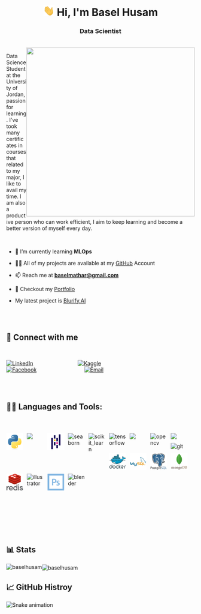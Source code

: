 <h1 align="center"><img src="https://raw.githubusercontent.com/ABSphreak/ABSphreak/master/gifs/Hi.gif" width="30px"> Hi, I'm Basel Husam</h1>

<h3 align="center">Data Scientist</h3>

<br />


<img src="https://media3.giphy.com/media/v1.Y2lkPTc5MGI3NjExODQwNGI2MTc5YTIxZDUwNmMwNmIwOGIzMzQ2NzNhYjBiMzRhYTA5MyZlcD12MV9pbnRlcm5hbF9naWZzX2dpZklkJmN0PWc/IcZhFmufozDCij3p22/giphy.gif" width="450" height="450" align="right">

<p align='left'> 
  Data Science Student at the University of Jordan, passion for learning.
  I've took many certificates in courses that related to my major, I like to avail my time. 
  I am also a productive person who can work efficient, I aim to keep learning and become a
  better version of myself every day. 
</p>

<br>

- 🌱 I’m currently learning **MLOps**

- 👨‍💻 All of my projects are available at my [GitHub](https://github.com/baselhusam) Account

- 📫 Reach me at **baselmathar@gmail.com**

- 📄 Checkout my [Portfolio](https://baselhusam-portfolio-main-5d6upa.streamlit.app/)

- My latest project is [Blurify.AI](https://github.com/baselhusam/blurify.ai/)

<br>
<br>

## 🔗 Connect with me

<br> 


 <p align="left">
      <a href="https://www.linkedin.com/in/basel-mather/" target="_blank"><img src="https://raw.githubusercontent.com/rahuldkjain/github-profile-readme-generator/master/src/images/icons/Social/linked-in-alt.svg" alt="LinkedIn" height="50" width="50" style="padding-right: 100px;"></a>
  &nbsp; &nbsp; 
      <a href="https://www.kaggle.com/baselmather" target="_blank"><img src="https://raw.githubusercontent.com/rahuldkjain/github-profile-readme-generator/master/src/images/icons/Social/kaggle.svg" alt="Kaggle" height="50" width="50" style="padding-right: 100px;"></a>
  &nbsp; &nbsp;
      <a href="https://www.facebook.com/profile.php?id=100088667931989" target="_blank"><img src="https://raw.githubusercontent.com/rahuldkjain/github-profile-readme-generator/master/src/images/icons/Social/facebook.svg" alt="Facebook" height="50" width="50" style="padding-right: 100px;"></a>
  &nbsp; &nbsp; &nbsp;
                <a href="mailto:baselmathar@gmail.com" target="_blank"><img style="padding-right: 30px" src="https://techcommunity.microsoft.com/t5/image/serverpage/image-id/172206i70472167E79B9D0F/image-size/large?v=v2&amp;px=999" height="50" width="50" alt="Email"></a>

 </p>

<br> <br>

## 👨‍💻 Languages and Tools: 

<br>

<div style="display: flex; align-items: center;">

  <img align="left" width="45px" style="padding-top:10px;padding-right:10px;" src="https://raw.githubusercontent.com/devicons/devicon/master/icons/python/python-original.svg" alt="python"/><img align="left" width="45px" style="padding-top:10px;padding-right:10px;" src="https://cdn.jsdelivr.net/gh/devicons/devicon/icons/numpy/numpy-original.svg"/><img align="left" width="45px" style="padding-top:10px;padding-right:10px;" src="https://raw.githubusercontent.com/devicons/devicon/2ae2a900d2f041da66e950e4d48052658d850630/icons/pandas/pandas-original.svg" alt="pandas"/><img align="left" width="45px" style="padding-top:10px;padding-right:10px;" src="https://seaborn.pydata.org/_images/logo-mark-lightbg.svg" alt="seaborn"/><img align="left" width="45px" style="padding-top:10px;padding-right:10px;" src="https://upload.wikimedia.org/wikipedia/commons/0/05/Scikit_learn_logo_small.svg" alt="scikit_learn"/><img align="left" width="45px" style="padding-top:10px;padding-right:10px;" src="https://www.vectorlogo.zone/logos/tensorflow/tensorflow-icon.svg" alt="tensorflow"/><img align="left" width="45px" style="padding-top:10px;padding-right:10px;" src="https://cdn.jsdelivr.net/gh/devicons/devicon/icons/pytorch/pytorch-original.svg"/><img align="left" width="45px" style="padding-top:10px;padding-right:10px;" src="https://www.vectorlogo.zone/logos/opencv/opencv-icon.svg" alt="opencv"/><img align="left" width="45px" style="padding-top:10px;padding-right:10px;" src="https://cdn.jsdelivr.net/gh/devicons/devicon/icons/vscode/vscode-original.svg"/><img align="left" width="45px" style="padding-top:10px;padding-right:10px;" src="https://www.vectorlogo.zone/logos/git-scm/git-scm-icon.svg" alt="git"/><img align="left" width="45px" style="padding-top:10px;padding-right:10px;" src="https://raw.githubusercontent.com/devicons/devicon/master/icons/docker/docker-original-wordmark.svg" alt="docker"/><img align="left" width="45px" style="padding-top:10px;padding-right:10px;" src="https://raw.githubusercontent.com/devicons/devicon/master/icons/mysql/mysql-original-wordmark.svg" alt="mysql"/><img align="left" width="45px" style="padding-top:10px;padding-right:10px;" src="https://raw.githubusercontent.com/devicons/devicon/master/icons/postgresql/postgresql-original-wordmark.svg" alt="PostgreSQL"/><img align="left" width="45px" style="padding-top:10px;padding-right:10px;" src="https://raw.githubusercontent.com/devicons/devicon/master/icons/mongodb/mongodb-original-wordmark.svg" alt="MongoDB"/><img align="left" width="45px" style="padding-top:10px;padding-right:10px;" src="https://raw.githubusercontent.com/devicons/devicon/master/icons/redis/redis-original-wordmark.svg" alt="redis"/><img align="left" width="45px" style="padding-top:10px;padding-right:10px;"  src="https://www.vectorlogo.zone/logos/adobe_illustrator/adobe_illustrator-icon.svg" alt="illustrator"/><img align="left" width="45px" style="padding-top:10px;padding-right:10px;" src="https://raw.githubusercontent.com/devicons/devicon/master/icons/photoshop/photoshop-line.svg" alt="photoshop" /><img align="left" width="45px" style="padding-top:10px;padding-right:10px;"  src="https://download.blender.org/branding/community/blender_community_badge_white.svg" alt="blender" />  
  
</div>

<br><br><br><br><br> 

## 📊 Stats
<img align="center" src="https://github-readme-stats.vercel.app/api?username=baselhusam&theme=algolia&show_icons=true&locale=en" alt="baselhusam" /><img align="left" src="https://github-readme-stats.vercel.app/api/top-langs?username=baselhusam&theme=algolia&show_icons=true&locale=en&layout=compact" alt="baselhusam" />

## 📈 GitHub Histroy

![Snake animation](https://github.com/baselhusam/baselhusam/blob/output/github-contribution-grid-snake.svg)
